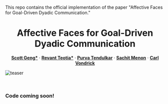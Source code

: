 This repo contains the official implementation of the paper "Affective Faces for Goal-Driven Dyadic Communication."


<p align="center">
  <h1 align="center">Affective Faces for Goal-Driven Dyadic Communication</h1>
  <p align="center">
    <a href="https://www.scottgeng.com/"><strong>Scott Geng*</strong></a>
    ·
    <a href="https://revantteotia.github.io/"><strong>Revant Teotia*</strong></a>
    ·
    <a href="https://purvaten.github.io/"><strong>Purva Tendulkar</strong></a>
    ·
    <a href="https://sachit-menon.github.io/"><strong>Sachit Menon</strong></a>
    ·
    <a href="http://www.cs.columbia.edu/~vondrick/"><strong>Carl Vondrick</strong></a>
</p>

![teaser](https://user-images.githubusercontent.com/25853901/214994155-23880fb2-312e-41a1-b5a5-989aad958856.png)

<br><h3>Code coming soon!</h3>
